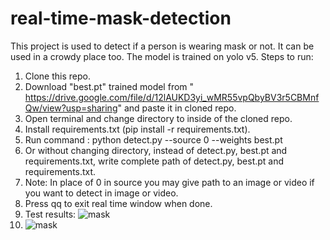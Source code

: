 # real-time-mask-detection
This project is used to detect if a person is wearing mask or not. It can be used in a crowdy place too. The model is trained on yolo v5.
Steps to run:
1. Clone this repo.
2. Download "best.pt" trained model from " https://drive.google.com/file/d/12lAUKD3yi_wMR55vpQbyBV3r5CBMnfQw/view?usp=sharing" and paste it in cloned repo.
3. Open terminal and change directory to inside of the cloned repo.
4. Install requirements.txt (pip install -r requirements.txt).
5. Run command :   python detect.py --source 0 --weights best.pt
6. Or without changing directory, instead of detect.py, best.pt and requirements.txt, write complete path of detect.py, best.pt and requirements.txt.
7. Note: In place of 0 in source you may give path to an image or video if you want to detect in image or video.
8. Press qq to exit real time window when done.
9. Test results: ![mask](https://user-images.githubusercontent.com/67053037/123533859-7d942a00-d736-11eb-924b-b173ef92b36c.jpg)
10. ![mask](https://user-images.githubusercontent.com/67053037/123533891-a61c2400-d736-11eb-9b91-1db645f13239.jpg)
